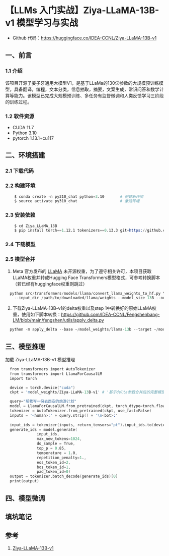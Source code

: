 # 【LLMs 入门实战】Ziya-LLaMA-13B-v1 模型学习与实战
 
- Github 代码：https://huggingface.co/IDEA-CCNL/Ziya-LLaMA-13B-v1

## 一、前言

### 1.1 介绍

该项目开源了姜子牙通用大模型V1，是基于LLaMa的130亿参数的大规模预训练模型，具备翻译，编程，文本分类，信息抽取，摘要，文案生成，常识问答和数学计算等能力。该模型已完成大规模预训练、多任务有监督微调和人类反馈学习三阶段的训练过程。

### 1.2 软件资源

- CUDA 11.7
- Python 3.10
- pytorch 1.13.1+cu117

## 二、环境搭建

### 2.1 下载代码 

### 2.2 构建环境

```s
    $ conda create -n py310_chat python=3.10       # 创建新环境
    $ source activate py310_chat                   # 激活环境
```

### 2.3 安装依赖 

```s
    $ cd Ziya_LLaMA_13B
    $ pip install torch==1.12.1 tokenizers==0.13.3 git+https://github.com/huggingface/transformers
```

### 2.4 下载模型

### 2.5 模型合并

1. Meta 官方发布的 [LLaMA](https://github.com/facebookresearch/llama) 未开源权重，为了遵守相关许可，本项目获取LLaMA权重并转成Hugging Face Transformers模型格式，可参考转换脚本（若已经有huggingface权重则跳过）

```s
  python src/transformers/models/llama/convert_llama_weights_to_hf.py \
    --input_dir /path/to/downloaded/llama/weights --model_size 13B --output_dir /output/path
```

2. 下载Ziya-LLaMA-13B-v1的delta权重以及step 1中转换好的原始LLaMA权重，使用如下脚本转换：https://github.com/IDEA-CCNL/Fengshenbang-LM/blob/main/fengshen/utils/apply_delta.py

```s
  python -m apply_delta --base ~/model_weights/llama-13b --target ~/model_weights/Ziya-LLaMA-13B --delta ~/model_weights/Ziya-LLaMA-13B-v1
```

## 三、模型推理

加载 Ziya-LLaMA-13B-v1 模型推理

```s
  from transformers import AutoTokenizer
  from transformers import LlamaForCausalLM
  import torch

  device = torch.device("cuda")
  ckpt = 'model_weights/Ziya-LLaMA-13B-v1' # '基于delta参数合并后的完整模型权重'

  query="帮我写一份去西安的旅游计划"
  model = LlamaForCausalLM.from_pretrained(ckpt, torch_dtype=torch.float16, device_map="auto")
  tokenizer = AutoTokenizer.from_pretrained(ckpt, use_fast=False)
  inputs = '<human>:' + query.strip() + '\n<bot>:'
        
  input_ids = tokenizer(inputs, return_tensors="pt").input_ids.to(device)
  generate_ids = model.generate(
              input_ids,
              max_new_tokens=1024, 
              do_sample = True, 
              top_p = 0.85, 
              temperature = 1.0, 
              repetition_penalty=1., 
              eos_token_id=2, 
              bos_token_id=1, 
              pad_token_id=0)
  output = tokenizer.batch_decode(generate_ids)[0]
  print(output)
```

## 四、模型微调


## 填坑笔记

## 参考

1. [Ziya-LLaMA-13B-v1](https://huggingface.co/IDEA-CCNL/Ziya-LLaMA-13B-v1)
